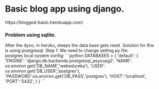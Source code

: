 <h1>Basic blog app using django.</h1>
https://blogged-basic.herokuapp.com/

<h3>Problem using sqlite.</h4>
After the dyno, in heroku, sleeps the data base gets reset. Solution for this is using postgresql.
Step 1: We need to change setting.py file:<br>
       postgres local system config:
```python
 DATABASES = {
    'default': {
        'ENGINE': 'django.db.backends.postgresql_psycopg2',
        'NAME': os.environ.get('DB_NAME','webedureka'),
        'USER': os.environ.get('DB_USER','postgres'),
        'PASSWORD':os.environ.get('DB_PASS','postgres'),
        'HOST':'localhost',
        'PORT':'5432',
    }
}
```

